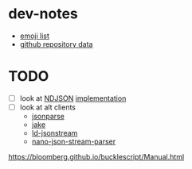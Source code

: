 # dev-notes

- [emoji list](https://github.com/J3QQ4/Full-Emoji-List/blob/master/Emoji.cs)
- [github repository data](https://help.github.com/articles/repository-metadata-on-github-pages/)


# TODO
- [ ] look at [NDJSON](http://specs.okfnlabs.org/ndjson/) [implementation](https://www.npmjs.com/package/ndjson)
- [ ] look at alt clients 
    - [jsonparse](https://github.com/creationix/jsonparse)
    - [jake](https://jakearchibald.com/2016/fun-hacks-faster-content/)
    - [ld-jsonstream](https://www.npmjs.com/package/ld-jsonstream)
    - [nano-json-stream-parser](https://github.com/MaiaVictor/nano-json-stream-parser)

https://bloomberg.github.io/bucklescript/Manual.html
